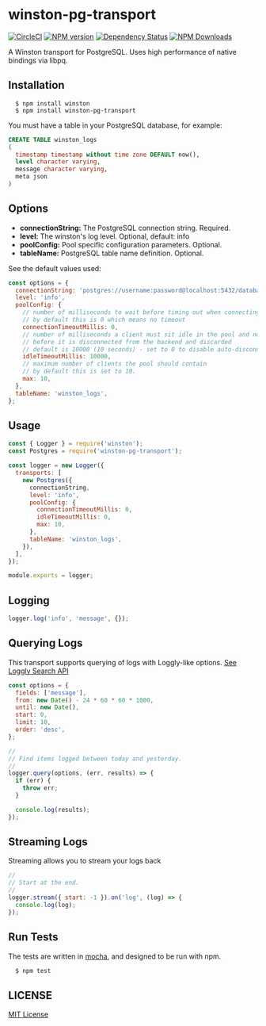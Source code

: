 # winston-pg-transport

[![CircleCI](https://circleci.com/gh/ofkindness/winston-pg-transport/tree/master.svg?style=svg)](https://circleci.com/gh/ofkindness/winston-pg-transport/tree/master)
[![NPM version](https://img.shields.io/npm/v/winston-pg-transport.svg)](https://npmjs.org/package/winston-pg-transport)
[![Dependency Status](https://david-dm.org/ofkindness/winston-pg-transport.svg?theme=shields.io)](https://david-dm.org/ofkindness/winston-pg-transport)
[![NPM Downloads](https://img.shields.io/npm/dm/winston-pg-transport.svg)](https://npmjs.org/package/winston-pg-transport)

A Winston transport for PostgreSQL. Uses high performance of native bindings via libpq.

## Installation

```console
  $ npm install winston
  $ npm install winston-pg-transport
```

You must have a table in your PostgreSQL database, for example:

```sql
CREATE TABLE winston_logs
(
  timestamp timestamp without time zone DEFAULT now(),
  level character varying,
  message character varying,
  meta json
)
```

## Options

- **connectionString:** The PostgreSQL connection string. Required.
- **level:** The winston's log level. Optional, default: info
- **poolConfig:** Pool specific configuration parameters. Optional.
- **tableName:** PostgreSQL table name definition. Optional.

See the default values used:

```js
const options = {
  connectionString: 'postgres://username:password@localhost:5432/database',
  level: 'info',
  poolConfig: {
    // number of milliseconds to wait before timing out when connecting a new client
    // by default this is 0 which means no timeout
    connectionTimeoutMillis: 0,
    // number of milliseconds a client must sit idle in the pool and not be checked out
    // before it is disconnected from the backend and discarded
    // default is 10000 (10 seconds) - set to 0 to disable auto-disconnection of idle clients
    idleTimeoutMillis: 10000,
    // maximum number of clients the pool should contain
    // by default this is set to 10.
    max: 10,
  },
  tableName: 'winston_logs',
};
```

## Usage

```js
const { Logger } = require('winston');
const Postgres = require('winston-pg-transport');

const logger = new Logger({
  transports: [
    new Postgres({
      connectionString,
      level: 'info',
      poolConfig: {
        connectionTimeoutMillis: 0,
        idleTimeoutMillis: 0,
        max: 10,
      },
      tableName: 'winston_logs',
    }),
  ],
});

module.exports = logger;
```

## Logging

```js
logger.log('info', 'message', {});
```

## Querying Logs

This transport supports querying of logs with Loggly-like options. [See Loggly Search API](https://www.loggly.com/docs/api-retrieving-data/)

```js
const options = {
  fields: ['message'],
  from: new Date() - 24 * 60 * 60 * 1000,
  until: new Date(),
  start: 0,
  limit: 10,
  order: 'desc',
};

//
// Find items logged between today and yesterday.
//
logger.query(options, (err, results) => {
  if (err) {
    throw err;
  }

  console.log(results);
});
```

## Streaming Logs

Streaming allows you to stream your logs back

```js
//
// Start at the end.
//
logger.stream({ start: -1 }).on('log', (log) => {
  console.log(log);
});
```

## Run Tests

The tests are written in [mocha](https://mochajs.org/), and designed to be run with npm.

```bash
  $ npm test
```

## LICENSE

[MIT License](http://en.wikipedia.org/wiki/MIT_License)
